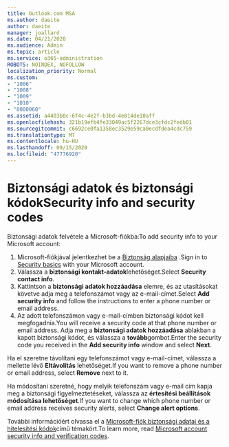 ```yaml
---
title: Outlook.com MSA
ms.author: daeite
author: daeite
manager: joallard
ms.date: 04/21/2020
ms.audience: Admin
ms.topic: article
ms.service: o365-administration
ROBOTS: NOINDEX, NOFOLLOW
localization_priority: Normal
ms.custom:
- "1006"
- "1008"
- "1009"
- "1010"
- "8000060"
ms.assetid: a4403b0c-6f4c-4e2f-b3bd-4e814de10aff
ms.openlocfilehash: 321b19efb4fe33049ac5f2267dce3cfdc2fedb01
ms.sourcegitcommit: c6692ce0fa1358ec3529e59ca0ecdfdea4cdc759
ms.translationtype: MT
ms.contentlocale: hu-HU
ms.lasthandoff: 09/15/2020
ms.locfileid: "47776920"
---
```

# <a name="security-info-and-security-codes"></a><span data-ttu-id="c9dff-102">Biztonsági adatok és biztonsági kódok</span><span class="sxs-lookup"><span data-stu-id="c9dff-102">Security info and security codes</span></span>

<span data-ttu-id="c9dff-103">Biztonsági adatok felvétele a Microsoft-fiókba:</span><span class="sxs-lookup"><span data-stu-id="c9dff-103">To add security info to your Microsoft account:</span></span>

1. <span data-ttu-id="c9dff-104">Microsoft-fiókjával jelentkezhet be a [Biztonság alapjaiba](https://account.microsoft.com/security) .</span><span class="sxs-lookup"><span data-stu-id="c9dff-104">Sign in to [Security basics](https://account.microsoft.com/security) with your Microsoft account.</span></span>
1. <span data-ttu-id="c9dff-105">Válassza a **biztonsági kontakt-adatok**lehetőséget.</span><span class="sxs-lookup"><span data-stu-id="c9dff-105">Select **Security contact info**.</span></span>
1. <span data-ttu-id="c9dff-106">Kattintson a **biztonsági adatok hozzáadása** elemre, és az utasításokat követve adja meg a telefonszámot vagy az e-mail-címet.</span><span class="sxs-lookup"><span data-stu-id="c9dff-106">Select **Add security info** and follow the instructions to enter a phone number or email address.</span></span>
1. <span data-ttu-id="c9dff-107">Az adott telefonszámon vagy e-mail-címben biztonsági kódot kell megfogadnia.</span><span class="sxs-lookup"><span data-stu-id="c9dff-107">You will receive a security code at that phone number or email address.</span></span> <span data-ttu-id="c9dff-108">Adja meg a **biztonsági adatok hozzáadása** ablakban a kapott biztonsági kódot, és válassza a **tovább**gombot.</span><span class="sxs-lookup"><span data-stu-id="c9dff-108">Enter the security code you received in the **Add security info** window and select **Next**.</span></span>

<span data-ttu-id="c9dff-109">Ha el szeretne távolítani egy telefonszámot vagy e-mail-címet, válassza a mellette lévő **Eltávolítás** lehetőséget.</span><span class="sxs-lookup"><span data-stu-id="c9dff-109">If you want to remove a phone number or email address, select **Remove** next to it.</span></span>

<span data-ttu-id="c9dff-110">Ha módosítani szeretné, hogy melyik telefonszám vagy e-mail cím kapja meg a biztonsági figyelmeztetéseket, válassza az **értesítési beállítások módosítása lehetőséget**.</span><span class="sxs-lookup"><span data-stu-id="c9dff-110">If you want to change which phone number or email address receives security alerts, select **Change alert options**.</span></span>

<span data-ttu-id="c9dff-111">További információért olvassa el a [Microsoft-fiók biztonsági adatai és a hitelesítési kódok](https://support.microsoft.com/help/12428/)című témakört.</span><span class="sxs-lookup"><span data-stu-id="c9dff-111">To learn more, read [Microsoft account security info and verification codes](https://support.microsoft.com/help/12428/).</span></span>